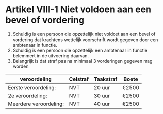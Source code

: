 # Artikel VIII-1 Niet voldoen aan een bevel of vordering

1. Schuldig is een persoon die opzettelijk niet voldoet aan een bevel of vordering dat krachtens wettelijk voorschrift wordt gegeven door een ambtenaar in functie.
2. Schuldig is een persoon die opzettelijk een ambtenaar in functie belemmert in de uitvoering daarvan.
3. Belangrijk is dat straf pas na minimaal 3 vorderingen gegeven mag worden

| veroordeling | Celstraf    | Taakstraf                     | Boete |
| ----------- | -------------| ------------------------------------ | ------------ |
| Eerste veroordeling:|   NVT    | 20 uur | €2500  |
| 2e veroordeling:     | NVT | 30 uur | €2500  |
| Meerdere veroordeling:|  NVT | 40 uur | €2500  |